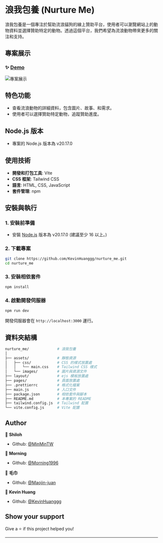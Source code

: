 # 浪我包養 (Nurture Me)

浪我包養是一個專注於幫助流浪貓狗的線上贊助平台，使用者可以瀏覽網站上的動物資料並選擇贊助特定的動物。透過這個平台，我們希望為流浪動物帶來更多的關注和支持。

## 專案展示

### ✨ [Demo](https://kevinhuanggg.github.io/nurture_me/)

![專案展示](../assets/images/demo_pic.png)

## 特色功能

-   查看流浪動物的詳細資料，包含圖片、故事、和需求。
-   使用者可以選擇贊助特定動物，追蹤贊助進度。

## Node.js 版本

-   專案的 Node.js 版本為 v20.17.0

## 使用技術

-   **開發和打包工具**: Vite
-   **CSS 框架**: Tailwind CSS
-   **語言**: HTML, CSS, JavaScript
-   **套件管理**: npm

## 安裝與執行

### 1. 安裝前準備

-   安裝 [Node.js](https://nodejs.org/) 版本為 v20.17.0 (建議至少 16 以上。)

### 2. 下載專案

```bash
git clone https://github.com/KevinHuanggg/nurture_me.git
cd nurture_me
```

### 3. 安裝相依套件

```bash
npm install
```

### 4. 啟動開發伺服器

```bash
npm run dev
```

開發伺服器會在 `http://localhost:3000` 運行。

## 資料夾結構

```bash
nurture_me/             # 浪我包養
│
├── assets/             # 靜態資源
│   ├── css/            # CSS 的樣式放置處
│   │   └── main.css    # Tailwind CSS 樣式
│   └── images/         # 圖片與資源文件
├── layout/             # ejs 模板放置處
├── pages/              # 頁面放置處
├── .prettierrc         # 格式化檔案
├── main.js             # 入口文件
├── package.json        # 相依套件與腳本
├── README.md           # 本專案的 README
├── tailwind.config.js  # Tailwind 配置
└── vite.config.js      # Vite 配置
```

## Author

👤 **Shiloh**

-   Github: [@MinMinTW](https://github.com/MinMinTW)

👤 **Morning**

-   Github: [@Morning1996](https://github.com/Morning1996)

👤 **毛巾**

-   Github: [@Maojin-juan](https://github.com/Maojin-juan)

👤 **Kevin Huang**

-   Github: [@KevinHuanggg](https://github.com/KevinHuanggg)

## Show your support

Give a ⭐️ if this project helped you!

---
